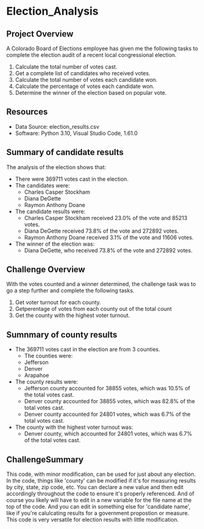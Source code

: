 # Election_Analysis

## Project Overview
A Colorado Board of Elections employee has given me the following tasks to complete the election audit of a recent local congressional election.

1. Calculate the total number of votes cast. 
2. Get a complete list of candidates who received votes. 
3. Calculate the total number of votes each candidate won. 
4. Calculate the percentage of votes each candidate won. 
5. Determine the winner of the election based on popular vote.

## Resources
- Data Source: election_results.csv
- Software: Python 3.10, Visual Studio Code, 1.61.0

## Summary of candidate results
The analysis of the election shows that:
- There were 369711 votes cast in the election.
- The candidates were:
    - Charles Casper Stockham
    - Diana DeGette
    - Raymon Anthony Doane
- The candidate results were:
    - Charles Casper Stockham received 23.0% of the vote and 85213 votes.
    - Diana DeGette received 73.8% of the vote and 272892 votes. 
    - Raymon Anthony Doane received 3.1% of the vote and 11606 votes.
- The winner of the election was:
    - Diana DeGette, who received 73.8% of the vote and 272892 votes.

## Challenge Overview
With the votes counted and a winner determined, the challenge task was to go a step further and complete the following tasks.
1. Get voter turnout for each county.
2.  Getperentage of votes from each county out of the total count
3.  Get the county with the highest voter turnout.

## Sumnmary of county results
- The 369711 votes cast in the election are from 3 counties.
   - The counties were:
    - Jefferson
    - Denver
    - Arapahoe
- The county results were:
    - Jefferson county accounted for 38855 votes, which was 10.5% of the total votes cast.
    - Denver county accounted for 38855 votes, which was 82.8% of the total votes cast.
    - Denver county accounted for 24801 votes, which was 6.7% of the total votes cast.
- The county with the highest voter turnout was:     
    - Denver county, which accounted for 24801 votes, which was 6.7% of the total votes cast.

## ChallengeSummary
This code, with minor modification, can be used for just about any election. In the code, things like 'county' can be modified if it's for measuring results by city, state, zip code, etc. You can declare a new value and then edit accordingly throughout the code to ensure it's properly referenced. And of course you likely will have to edit in a new variable for the file name at the top of the code. And you can edit in something else for 'candidate name', like if you're calulcating results for a government propostion or measure. This code is very versatile for election results with little modification. 


